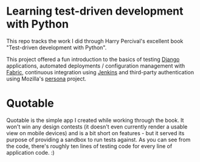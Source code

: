 # Learning test-driven development with Python

This repo tracks the work I did through Harry Percival's excellent book "Test-driven development with Python".  

This project offered a fun introduction to the basics of testing [Django](https://www.djangoproject.com/) applications, automated deployments / configuration management with [Fabric](http://www.fabfile.org/), continuous integration using [Jenkins](https://jenkins-ci.org/) and third-party authentication using Mozilla's [persona](https://www.mozilla.org/en-US/persona/) project.

# Quotable

Quotable is the simple app I created while working through the book. It won't win any design contests (it doesn't even currently render a usable view on mobile devices) and is a bit short on features - but it served its purpose of providing a sandbox to run tests against. As you can see from the code, there's roughly ten lines of testing code for every line of application code. :) 
